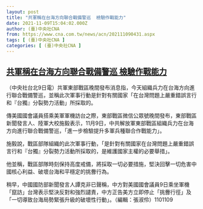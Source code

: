 ```yaml
---
layout: post
title: "共軍稱在台海方向聯合戰備警巡  檢驗作戰能力"
date: 2021-11-09T15:04:02.000Z
author: (臺)中央社CNA
from: https://www.cna.com.tw/news/acn/202111090431.aspx
tags: [ (臺)中央社CNA ]
categories: [ (臺)中央社CNA ]
---
```

<!--1636470242000-->
[共軍稱在台海方向聯合戰備警巡  檢驗作戰能力](https://www.cna.com.tw/news/acn/202111090431.aspx)
------

<div>
<div></div><div><p>（中央社台北9日電）共軍東部戰區晚間發布消息指，今天組織兵力在台海方向進行聯合戰備警巡，並稱此次軍事行動是針對有關國家「在台灣問題上嚴重錯誤言行和『台獨』分裂勢力活動」所採取的。</p><p>傳美國國會議員搭乘美軍軍機訪台之際，東部戰區微信公眾號晚間發布，東部戰區新聞發言人、陸軍大校施毅表示，11月9日，中共解放軍東部戰區組織兵力在台海方向進行聯合戰備警巡，「進一步檢驗提升多軍兵種聯合作戰能力」。</p><p>施毅說，戰區部隊組織的此次軍事行動，「是針對有關國家在台灣問題上嚴重錯誤言行和『台獨』分裂勢力活動所採取的，是維護國家主權的必要舉措」。</p><p>他並稱，戰區部隊時刻保持高度戒備，將採取一切必要措施，堅決回擊一切危害中國核心利益、破壞台海和平穩定的挑釁行為。</p><p>稍早，中國國防部新聞發言人譚克非已聲稱，中方對美國國會議員9日乘坐軍機「竄訪」台灣表示堅決反對和強烈譴責，中方正告美方立即停止「挑釁行徑」及「一切導致台海局勢緊張升級的破壞性行動」。（編輯：張淑伶）1101109</p></div>
</div>
